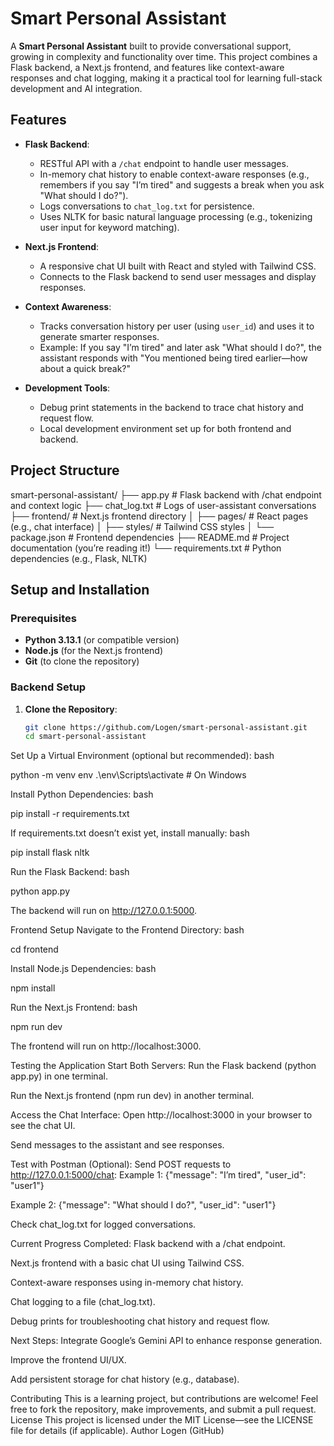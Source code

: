 # Smart Personal Assistant

A **Smart Personal Assistant** built to provide conversational support, growing in complexity and functionality over time. This project combines a Flask backend, a Next.js frontend, and features like context-aware responses and chat logging, making it a practical tool for learning full-stack development and AI integration.

## Features

- **Flask Backend**:
  - RESTful API with a `/chat` endpoint to handle user messages.
  - In-memory chat history to enable context-aware responses (e.g., remembers if you say "I’m tired" and suggests a break when you ask "What should I do?").
  - Logs conversations to `chat_log.txt` for persistence.
  - Uses NLTK for basic natural language processing (e.g., tokenizing user input for keyword matching).

- **Next.js Frontend**:
  - A responsive chat UI built with React and styled with Tailwind CSS.
  - Connects to the Flask backend to send user messages and display responses.

- **Context Awareness**:
  - Tracks conversation history per user (using `user_id`) and uses it to generate smarter responses.
  - Example: If you say "I’m tired" and later ask "What should I do?", the assistant responds with "You mentioned being tired earlier—how about a quick break?"

- **Development Tools**:
  - Debug print statements in the backend to trace chat history and request flow.
  - Local development environment set up for both frontend and backend.

## Project Structure

smart-personal-assistant/
├── app.py              # Flask backend with /chat endpoint and context logic
├── chat_log.txt        # Logs of user-assistant conversations
├── frontend/           # Next.js frontend directory
│   ├── pages/          # React pages (e.g., chat interface)
│   ├── styles/         # Tailwind CSS styles
│   └── package.json    # Frontend dependencies
├── README.md           # Project documentation (you’re reading it!)
└── requirements.txt    # Python dependencies (e.g., Flask, NLTK)

## Setup and Installation

### Prerequisites
- **Python 3.13.1** (or compatible version)
- **Node.js** (for the Next.js frontend)
- **Git** (to clone the repository)

### Backend Setup
1. **Clone the Repository**:
   ```bash
   git clone https://github.com/Logen/smart-personal-assistant.git
   cd smart-personal-assistant

Set Up a Virtual Environment (optional but recommended):
bash

python -m venv env
.\env\Scripts\activate  # On Windows

Install Python Dependencies:
bash

pip install -r requirements.txt

If requirements.txt doesn’t exist yet, install manually:
bash

pip install flask nltk

Run the Flask Backend:
bash

python app.py

The backend will run on http://127.0.0.1:5000.

Frontend Setup
Navigate to the Frontend Directory:
bash

cd frontend

Install Node.js Dependencies:
bash

npm install

Run the Next.js Frontend:
bash

npm run dev

The frontend will run on http://localhost:3000.

Testing the Application
Start Both Servers:
Run the Flask backend (python app.py) in one terminal.

Run the Next.js frontend (npm run dev) in another terminal.

Access the Chat Interface:
Open http://localhost:3000 in your browser to see the chat UI.

Send messages to the assistant and see responses.

Test with Postman (Optional):
Send POST requests to http://127.0.0.1:5000/chat:
Example 1: {"message": "I’m tired", "user_id": "user1"}

Example 2: {"message": "What should I do?", "user_id": "user1"}

Check chat_log.txt for logged conversations.

Current Progress
Completed:
Flask backend with a /chat endpoint.

Next.js frontend with a basic chat UI using Tailwind CSS.

Context-aware responses using in-memory chat history.

Chat logging to a file (chat_log.txt).

Debug prints for troubleshooting chat history and request flow.

Next Steps:
Integrate Google’s Gemini API to enhance response generation.

Improve the frontend UI/UX.

Add persistent storage for chat history (e.g., database).

Contributing
This is a learning project, but contributions are welcome! Feel free to fork the repository, make improvements, and submit a pull request.
License
This project is licensed under the MIT License—see the LICENSE file for details (if applicable).
Author
Logen (GitHub)

